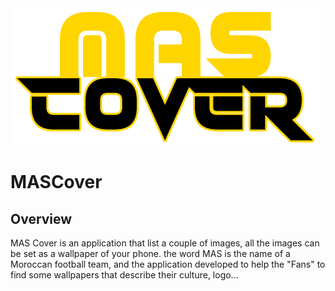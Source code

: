 <img src="https://github.com/tahajadid/MASCover/blob/main/app/src/main/res/drawable-v24/only_mas_cover.png"/>

# MASCover <iOS Version>

## Overview
MAS Cover is an application that list a couple of images, all the images can be set as a wallpaper of your phone.
the word MAS is the name of a Moroccan football team, and the application developed to help the "Fans" to find some wallpapers that describe their culture, logo...
